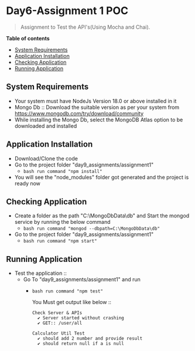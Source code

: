 # Day6-Assignment 1 POC
> Assignment to Test the API's(Using Mocha and Chai).

__Table of contents__

  - [System Requirements](#system-requirements)
  - [Application Installation](#application-installation)
  - [Checking Application](#checking-application)
  - [Running Application](#running-application)

## System Requirements

  - Your system must have NodeJs Version 18.0 or above installed in it
  - Mongo Db :: Download the suitable version as per your system from https://www.mongodb.com/try/download/community
  - While installing the Mongo Db, select the MongoDB Atlas option to be downloaded and installed

## Application Installation

  - Download/Clone the code
  - Go to the project folder "day9_assignments/assignment1"
    - ```bash run command "npm install" ```
  - You will see the "node_modules" folder got generated and the project is ready now

## Checking Application

  - Create a folder as the path "C:\MongoDbData\db" and Start the mongod service by running the below command
    - ```bash run command "mongod --dbpath=C:\MongoDbData\db" ```
  - Go to the project folder "day9_assignments/assignment1"
    - ```bash run command "npm start" ```

## Running Application

  - Test the application ::
    - Go To "day9_assignments/assignment1" and run 
      - ```bash run command "npm test" ```

        You Must get output like below ::
        ```testOutput
        Check Server & APIs
          ✔ Server started without crashing
          ✔ GET:: /user/all

        Calculator Util Test
          ✔ should add 2 number and provide result
          ✔ should return null if a is null
        ```

